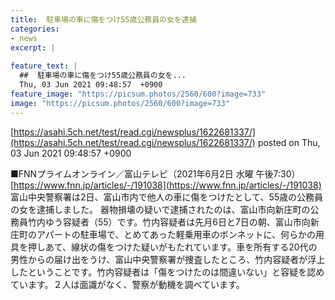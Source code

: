 ```yaml
---
title:  駐車場の車に傷をつけ55歳公務員の女を逮捕  
categories:
- news
excerpt: |
  
feature_text: |
  ##  駐車場の車に傷をつけ55歳公務員の女を...
  Thu, 03 Jun 2021 09:48:57  +0900
feature_image: "https://picsum.photos/2560/600?image=733"
image: "https://picsum.photos/2560/600?image=733"
---
```


[https://asahi.5ch.net/test/read.cgi/newsplus/1622681337/](https://asahi.5ch.net/test/read.cgi/newsplus/1622681337/)
posted on Thu, 03 Jun 2021 09:48:57  +0900

<!--more-->

■FNNプライムオンライン／富山テレビ（2021年6月2日 水曜 午後7:30） [https://www.fnn.jp/articles/-/191038](https://www.fnn.jp/articles/-/191038) 富山中央警察署は2日、富山市内で他人の車に傷をつけたとして、55歳の公務員の女を逮捕しました。 器物損壊の疑いで逮捕されたのは、富山市向新庄町の公務員竹内ゆう容疑者（55）です。竹内容疑者は先月6日と7日の朝、富山市向新庄町のアパートの駐車場で、とめてあった軽乗用車のボンネットに、何らかの用具を押しあて、線状の傷をつけた疑いがもたれています。車を所有する20代の男性からの届け出をうけ、富山中央警察署が捜査したところ、竹内容疑者が浮上したということです。竹内容疑者は「傷をつけたのは間違いない」と容疑を認めています。２人は面識がなく、警察が動機を調べています。
